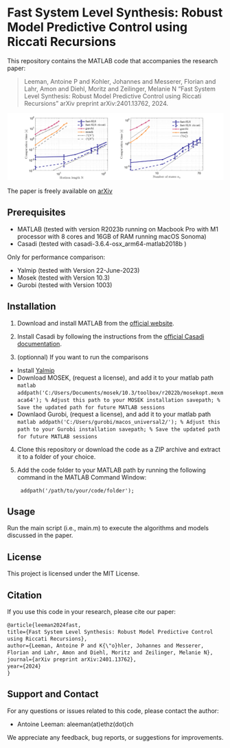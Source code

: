 # Fast System Level Synthesis: Robust Model Predictive Control using Riccati Recursions
This repository contains the MATLAB code that accompanies the research paper:
> Leeman, Antoine P and Kohler, Johannes and Messerer, Florian and Lahr, Amon and Diehl, Moritz and Zeilinger, Melanie N “Fast System Level Synthesis: Robust Model Predictive Control using Riccati Recursions” 
> arXiv preprint arXiv:2401.13762, 2024.

![Project Image](fig4.png)

The paper is freely available on [arXiv](https://arxiv.org/abs/2401.13762) 

## Prerequisites
- MATLAB (tested with version R2023b running on Macbook Pro with M1 processor with 8 cores and 16GB of RAM running macOS Sonoma)
- Casadi (tested with casadi-3.6.4-osx_arm64-matlab2018b )

Only for performance comparison:
- Yalmip (tested with Version 22-June-2023)
- Mosek (tested with Version 10.3)
- Gurobi (tested with Version 1003)

## Installation
1. Download and install MATLAB from the [official website](https://www.mathworks.com/products/matlab.html).

2. Install Casadi by following the instructions from the [official Casadi documentation](https://web.casadi.org/get/).
    
3. (optionnal) If you want to run the comparisons
- Install [Yalmip](https://yalmip.github.io/tutorial/installation/)
- Download MOSEK, (request a license), and add it to your matlab path
        ```matlab
          addpath('C:/Users/Documents/mosek/10.3/toolbox/r2022b/mosekopt.mexmaca64'); % Adjust this path to your MOSEK installation
          savepath; % Save the updated path for future MATLAB sessions
          ```
- Downlaod Gurobi, (request a license), and add it to your matlab path
          ```matlab
          addpath('C:/Users/gurobi/macos_universal2/'); % Adjust this path to your Gurobi installation
          savepath; % Save the updated path for future MATLAB sessions
          ```
4. Clone this repository or download the code as a ZIP archive and extract it to a folder of your choice.

5. Add the code folder to your MATLAB path by running the following command in the MATLAB Command Window:
    
        addpath('/path/to/your/code/folder');
    
## Usage

Run the main script (i.e., main.m) to execute the algorithms and models discussed in the paper.

## License

This project is licensed under the MIT License.

## Citation

If you use this code in your research, please cite our paper:
  ```
@article{leeman2024fast,
  title={Fast System Level Synthesis: Robust Model Predictive Control using Riccati Recursions},
  author={Leeman, Antoine P and K{\"o}hler, Johannes and Messerer, Florian and Lahr, Amon and Diehl, Moritz and Zeilinger, Melanie N},
  journal={arXiv preprint arXiv:2401.13762},
  year={2024}
}
  ```
  
## Support and Contact

For any questions or issues related to this code, please contact the author:

- Antoine Leeman: aleeman(at)ethz(dot)ch

We appreciate any feedback, bug reports, or suggestions for improvements.